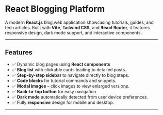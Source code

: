# React Blogging Platform

A modern **React.js** blog web application showcasing tutorials, guides, and tech articles. Built with **Vite**, **Tailwind CSS**, and **React Router**, it features responsive design, dark mode support, and interactive components.

---

## **Features**

- ✅ Dynamic blog pages using **React components**.
- ✅ **Blog list** with clickable cards leading to detailed posts.
- ✅ **Step-by-step sidebar** to navigate directly to blog steps.
- ✅ **Code blocks** for tutorial commands and snippets.
- ✅ **Modal images** – click images to view enlarged versions.
- ✅ **Back-to-top button** for easy navigation.
- ✅ **Dark mode** automatically detected from user device preferences.
- ✅ Fully **responsive** design for mobile and desktop.

---

